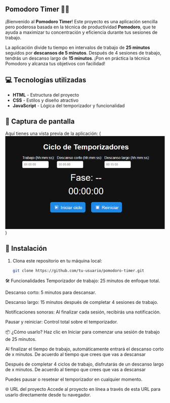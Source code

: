 ## Pomodoro Timer 🍅⏰

¡Bienvenido al **Pomodoro Timer**! Este proyecto es una aplicación sencilla pero poderosa basada en la técnica de productividad **Pomodoro**, que te ayuda a maximizar tu concentración y eficiencia durante tus sesiones de trabajo.

La aplicación divide tu tiempo en intervalos de trabajo de **25 minutos** seguidos por **descansos de 5 minutos**. Después de 4 sesiones de trabajo, tendrás un descanso largo de **15 minutos**. ¡Pon en práctica la técnica Pomodoro y alcanza tus objetivos con facilidad!

## 💻 Tecnologías utilizadas

- **HTML** - Estructura del proyecto
- **CSS** - Estilos y diseño atractivo
- **JavaScript** - Lógica del temporizador y funcionalidad

## 📸 Captura de pantalla

Aquí tienes una vista previa de la aplicación:
(![alt text](image.png))

## 🚀 Instalación

1. Clona este repositorio en tu máquina local:
   ```bash
   git clone https://github.com/tu-usuario/pomodoro-timer.git

🛠️ Funcionalidades
Temporizador de trabajo: 25 minutos de enfoque total.

Descanso corto: 5 minutos para descansar.

Descanso largo: 15 minutos después de completar 4 sesiones de trabajo.

Notificaciones sonoras: Al finalizar cada sesión, recibirás una notificación.

Pausar y reiniciar: Control total sobre el temporizador.

📦 ¿Cómo usarlo?
Haz clic en Iniciar para comenzar una sesión de trabajo de 25 minutos.

Al finalizar el tiempo de trabajo, automáticamente entrará el descanso corto de x minutos. De acuerdo al tiempo que crees que vas a descansar

Después de completar 4 ciclos de trabajo, disfrutarás de un descanso largo de x minutos. De acuerdo al tiempo que crees que vas a descansar

Puedes pausar o resetear el temporizador en cualquier momento.

🌐 URL del proyecto
Accede al proyecto en línea a través de esta URL para usarlo directamente desde tu navegador.
